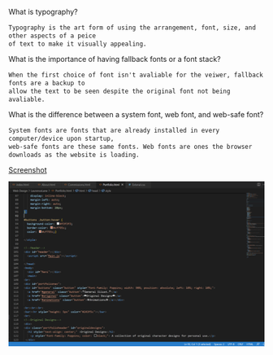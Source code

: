 What is typography?

    Typography is the art form of using the arrangement, font, size, and other aspects of a peice 
    of text to make it visually appealing.

What is the importance of having fallback fonts or a font stack?

    When the first choice of font isn't avaliable for the veiwer, fallback fonts are a backup to 
    allow the text to be seen despite the original font not being avaliable. 

What is the difference between a system font, web font, and web-safe font?

    System fonts are fonts that are already installed in every computer/device upon startup, 
    web-safe fonts are these same fonts. Web fonts are ones the browser downloads as the website is loading. 

<a href="Images/Screenshot-11.png">Screenshot</a>

![Screenshot](./Images/Screenshot-11.png)